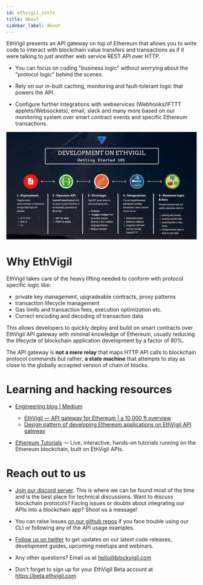 ```yaml
---
id: ethvigil_intro
title: About
sidebar_label: About
---
```


EthVigil presents an API gateway on top of Ethereum that allows you to write code to interact with blockchain value transfers and transactions as if it were talking to just another web service REST API over HTTP.

* You can focus on coding "business logic" without worrying about the "protocol logic" behind the scenes.

* Rely on our in-built caching, monitoring and fault-tolerant logic that powers the API.

* Configure further integrations with webservices (Webhooks/IFTTT applets/Websockets), email, slack and many more based on our monitoring system over smart contract events and specific Ethereum transactions.

![EthVigil development lifecycle](assets/intro/ethvigil_intro.jpg)

# Why EthVigil

EthVigil takes care of the heavy lifting needed to conform with protocol specific logic like:

* private key management, upgradeable contracts, proxy patterns
* transaction lifecycle management
* Gas limits and transaction fees, execution optimization etc.
* Correct encoding and decoding of transaction data

This allows developers to quickly deploy and build on smart contracts over EthVigil API gateway with minimal knowledge of Ethereum, usually reducing the lifecycle of blockchain application development by a factor of 80%.

The API gateway is **not a mere relay** that maps HTTP API calls to blockchain protocol commands but rather, **a state machine** that attempts to stay as close to the globally accepted version of chain of blocks.

# Learning and hacking resources

* [Engineering blog | Medium](https://medium.com/blockvigil)
  * [EthVigil — API gateway for Ethereum | a 10,000 ft overview](https://medium.com/blockvigil/ethvigil-api-gateway-for-ethereum-b9d5266f2ea6)
  * [Design pattern of developing Ethereum applications on EthVigil API gateway](https://medium.com/blockvigil/design-pattern-of-developing-ethereum-applications-on-ethvigil-api-gateway-b56337b0086a)

* [Ethereum Tutorials](https://tutorials.ethvigil.com) — Live, interactive, hands-on tutorials running on the Ethereum blockchain, built on EthVigil APIs.

# Reach out to us

* [Join our discord server](https://discord.gg/5zaS3fv). This is where we can be found most of the time and is the best place for technical discussions. Want to discuss blockchain protocols? Facing issues or doubts about integrating our APIs into a blockchain app? Shoot us a message!

* You can raise Issues [on our github repos](https://github.com/blockvigil) if you face trouble using our CLI or following any of the API usage examples.

* [Follow us on twitter](https://twitter.com/blockvigil) to get updates on our latest code releases, development guides, upcoming meetups and webinars.

* Any other questions? Email us at hello@blockvigil.com

* Don't forget to sign up for your EthVigil Beta account at https://beta.ethvigil.com
